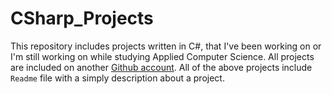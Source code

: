 # CSharp_Projects
This repository includes projects written in C#, that I've been working on or I'm still working on while studying Applied Computer Science. All projects are included on another <a href="https://github.com/SebOra-WSEI">Github account</a>. All of the above projects include `Readme` file with a simply description about a project.
